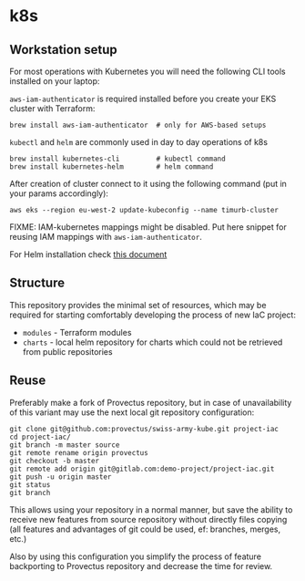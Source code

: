 # k8s

## Workstation setup

For most operations with Kubernetes you will need the following CLI tools installed on your laptop:

`aws-iam-authenticator` is required installed before you create your EKS cluster with Terraform:
```shell script
brew install aws-iam-authenticator  # only for AWS-based setups
```

`kubectl` and `helm` are commonly used in day to day operations of k8s
```shell script
brew install kubernetes-cli         # kubectl command
brew install kubernetes-helm        # helm command
```

After creation of cluster connect to it using the following command (put in your params accordingly):

```
aws eks --region eu-west-2 update-kubeconfig --name timurb-cluster
```

FIXME: IAM-kubernetes mappings might be disabled. Put here snippet for reusing IAM mappings with `aws-iam-authenticator`.

For Helm installation check [this document](scripts/helm/README.md)

## Structure
This repository provides the minimal set of resources, which may be required for starting comfortably developing the process of new IaC project:
 - `modules` - Terraform modules
 - `charts` - local helm repository for charts which could not be retrieved from public repositories

## Reuse

Preferably make a fork of Provectus repository, but in case of unavailability of this variant may use the next local git repository configuration:
```
git clone git@github.com:provectus/swiss-army-kube.git project-iac
cd project-iac/
git branch -m master source
git remote rename origin provectus
git checkout -b master
git remote add origin git@gitlab.com:demo-project/project-iac.git
git push -u origin master
git status
git branch
```

This allows using your repository in a normal manner, but save the ability to receive new features from source repository without directly files copying (all features and advantages of git could be used, ef: branches, merges, etc.)

Also by using this configuration you simplify the process of feature backporting to Provectus repository and decrease the time for review.

